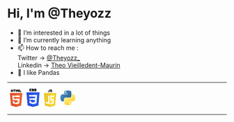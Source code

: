<h1>Hi, I'm @Theyozz</h1>

- 👀 I’m interested in a lot of things
- 🌱 I’m currently learning anything
- 📫 How to reach me : <br>
        Twitter -> <a href="https://twitter.com/Theyozz_">@Theyozz_</a> <br>
        Linkedin -> <a href="https://www.linkedin.com/in/th%C3%A9o-vieilledent-maurin/">Theo Vieilledent-Maurin</a>
- 🐼 I like Pandas

---

<div>
    <img src="./logo-html.png" alt="" width="40">
    <img src="./logo-css.png" alt="" width="30">
    <img src="./js-logo.png" alt="" width="40">
    <img src="./logo-python.png" alt="" width="35">
</div>

---
